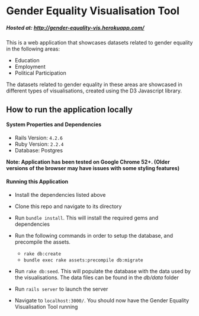 # Gender Equality Visualisation Tool

##### Hosted at: http://gender-equality-vis.herokuapp.com/

This is a web application that showcases datasets related to gender equality in the following areas:
  - Education
  - Employment
  - Political Participation

The datasets related to gender equality in these areas are showcased in different types of visualisations, created using the
D3 Javascript library.

## How to run the application locally

#### System Properties and Dependencies

- Rails Version: `4.2.6`
- Ruby Version: `2.2.4`
- Database: Postgres

**Note: Application has been tested on Google Chrome 52+. (Older versions of the browser may have issues with some styling features)**

#### Running this Application

- Install the dependencies listed above

- Clone this repo and navigate to its directory

- Run `bundle install`. This will install the required gems and dependencies

- Run the following commands in order to setup the database, and precompile the assets.
    - `rake db:create`
    - `bundle exec rake assets:precompile db:migrate`


- Run `rake db:seed`. This will populate the database with the data used by the visualisations. The data files can be found in the _db/data_ folder

- Run `rails server` to launch the server

- Navigate to `localhost:3000/`. You should now have the Gender Equality Visualisation Tool running
